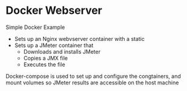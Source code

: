 # Docker Webserver

Simple Docker Example

- Sets up an Nginx webvserver container with a static
- Sets up a JMeter container that
    - Downloads and installs JMeter
    - Copies a JMX file
    - Executes the file

Docker-compose is used to set up and configure the congtainers, and mount volumes so JMeter results are
 accessible on the host machine